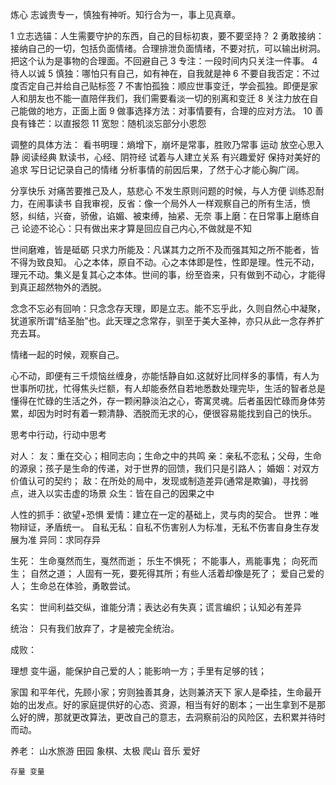 炼心
   志诚贵专一，慎独有神听。知行合为一，事上见真章。

   1 立志选锚：人生需要守护的东西，自己的目标初衷，要不要坚持？
   2 勇敢接纳：接纳自己的一切，包括负面情绪。合理排泄负面情绪，不要对抗，可以输出树洞。把这个认为是事物的合理面。不回避自己
   3 专注：一段时间内只关注一件事。
   4 待人以诚
   5 慎独：哪怕只有自己，如有神在，自我就是神
   6 不要自我否定：不过度否定自己并给自己贴标签
   7 不害怕孤独：顺应世事变迁，学会孤独。即便是家人和朋友也不能一直陪伴我们，我们需要看淡一切的别离和变迁
   8 关注力放在自己能做的地方，正面上面
   9 做事选择方法：对事情要有，合理的应对方法。
  10 善良有锋芒：以直报怨
  11 宽恕：随机淡忘部分小恩怨


   调整的具体方法：
        看书明理：熵增下，崩坏是常事，胜败乃常事
        运动
        放空心思入静
        阅读经典
        默读书，心经、阴符经
        试着与人建立关系
        有兴趣爱好
        保持对美好的追求
        写日记记录自己的情绪
        分析事情的前因后果，了然于心才能心胸广阔。
   
   分享快乐
   对痛苦要推己及人，慈悲心
   不发生原则问题的时候，与人方便
   训练忍耐力，在闹事读书
   自我审视，反省：像一个局外人一样观察自己的所有生活，愤怒，纠结，兴奋，骄傲，谄媚、被束缚，抽紧、无奈
   事上磨：在日常事上磨练自己
   论迹不论心：只有做出来才算是回应自己内心,不做就是不知

   
   世间磨难，皆是砥砺
   只求力所能及：凡谋其力之所不及而强其知之所不能者，皆不得为致良知。
   心之本体，原自不动。心之本体即是性，性即是理。性元不动，理元不动。集义是复其心之本体。世间的事，纷至沓来，只有做到不动心，才能得到真正超然物外的洒脱。

   念念不忘必有回响：只念念存天理，即是立志。能不忘乎此，久则自然心中凝聚，犹道家所谓“结圣胎”也。此天理之念常存，驯至于美大圣神，亦只从此一念存养扩充去耳。


   情绪一起的时候，观察自己。

   心不动，即便有三千烦恼丝缠身，亦能恬静自如.这就好比同样多的事情，有人为世事所叨扰，忙得焦头烂额，有人却能泰然自若地悉数处理完毕，生活的智者总是懂得在忙碌的生活之外，存一颗闲静淡泊之心，寄寓灵魂。后者虽因忙碌而身体劳累，却因为时时有着一颗清静、洒脱而无求的心，便很容易能找到自己的快乐。

   思考中行动，行动中思考

   对人：
   友：重在交心；相同志向；生命之中的共鸣
   亲：亲私不恋私；父母，生命的源泉；孩子是生命的传递，对于世界的回馈，我们只是引路人；
   婚姻：对双方价值认可的契约；
   敌：在所处的局中，发现或制造差异(通常是欺骗)，寻找弱点，进入以实击虚的场景
   众生：皆在自己的因果之中

   人性的抓手：欲望+恐惧
   爱情：建立在一定的基础上，灵与肉的契合。
   世界：唯物辩证，矛盾统一。
   自私无私：自私不伤害别人为标准，无私不伤害自身生存发展为准
   异同：求同存异
   


生死：
    生命戛然而生，戛然而逝；
    乐生不惧死；
    不能事人，焉能事鬼；
    向死而生；
    自然之道；
    人固有一死，要死得其所；有些人活着却像是死了；
    爱自己爱的人；
    生命总在体验，勇敢尝试。

名实：
    世间利益交纵，谁能分清；表达必有失真；谎言编织；认知必有差异

统治：
    只有我们放弃了，才是被完全统治。

成败：



理想
    变牛逼，能保护自己爱的人；能影响一方；手里有足够的钱；


家国
    和平年代，先顾小家；穷则独善其身，达则兼济天下
    家人是牵挂，生命最开始的出发点。好的家庭提供好的心态、资源，相当有好的剧本；一出生拿到不是那么好的牌，那就更改算法，更改自己的意志，去洞察前沿的风险区，去积累并待时而动。


养老：
    山水旅游
    田园
    象棋、太极
    爬山
    音乐
    爱好


    存量 变量